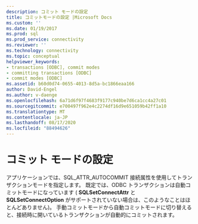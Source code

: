 ```yaml
---
description: コミット モードの設定
title: コミットモードの設定 |Microsoft Docs
ms.custom: ''
ms.date: 01/19/2017
ms.prod: sql
ms.prod_service: connectivity
ms.reviewer: ''
ms.technology: connectivity
ms.topic: conceptual
helpviewer_keywords:
- transactions [ODBC], commit modes
- committing transactions [ODBC]
- commit modes [ODBC]
ms.assetid: b60d0d74-0655-4013-8d5a-bc1866eaa166
author: David-Engel
ms.author: v-daenge
ms.openlocfilehash: 6a71d6f97f4683f9177c940be7d6ca1cc4a27c01
ms.sourcegitcommit: e700497f962e4c2274df16d9e651059b42ff1a10
ms.translationtype: MT
ms.contentlocale: ja-JP
ms.lasthandoff: 08/17/2020
ms.locfileid: "88494626"
---
```

# <a name="setting-the-commit-mode"></a>コミット モードの設定
アプリケーションでは、SQL_ATTR_AUTOCOMMIT 接続属性を使用してトランザクションモードを指定します。 既定では、ODBC トランザクションは自動コミットモードになっています ( **SQLSetConnectAttr** と **SQLSetConnectOption** がサポートされていない場合は、このようなことはほとんどありません)。 手動コミットモードから自動コミットモードに切り替えると、接続時に開いているトランザクションが自動的にコミットされます。
